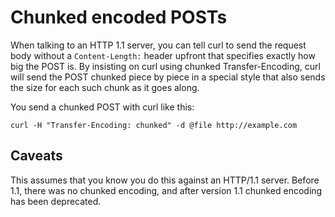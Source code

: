 # Chunked encoded POSTs

When talking to an HTTP 1.1 server, you can tell curl to send the request body
without a `Content-Length:` header upfront that specifies exactly how big the
POST is. By insisting on curl using chunked Transfer-Encoding, curl will send
the POST chunked piece by piece in a special style that also sends the size
for each such chunk as it goes along.

You send a chunked POST with curl like this:

    curl -H "Transfer-Encoding: chunked" -d @file http://example.com

## Caveats

This assumes that you know you do this against an HTTP/1.1 server. Before 1.1,
there was no chunked encoding, and after version 1.1 chunked encoding has been
deprecated.
